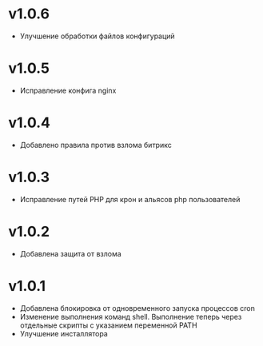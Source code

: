 # v1.0.6
* Улучшение обработки файлов конфигураций

# v1.0.5
* Исправление конфига nginx

# v1.0.4
* Добавлено правила против взлома битрикс

# v1.0.3
* Исправление путей PHP для крон и альясов php пользователей

# v1.0.2
* Добавлена защита от взлома

# v1.0.1
* Добавлена блокировка от одновременного запуска процессов cron
* Изменение выполнения команд shell. Выполнение теперь через отдельные скрипты с указанием переменной PATH
* Улучшение инсталлятора

